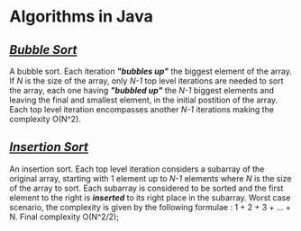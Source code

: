 # Algorithms in Java

## [_Bubble Sort_](https://github.com/natandaniel/algorithms_in_java/tree/master/algorithms_in_java/src/sort/bubble)

A bubble sort. Each iteration **_"bubbles up"_** the biggest element of the array. If _N_ is the size of the array, only _N-1_ top level iterations are needed to sort the array, each one having **_"bubbled up"_** the _N-1_ biggest elements and leaving the final and smallest element, in the initial postition of the array. Each top level iteration encompasses another _N-1_ iterations making the complexity O(N^2).

## [_Insertion Sort_](https://github.com/natandaniel/algorithms_in_java/tree/master/algorithms_in_java/src/sort/insertion)

An insertion sort. Each top level iteration considers a subarray of the original array, starting with 1 element up to _N-1_ elements where _N_ is the size of the array to sort. Each subarray is considered to be sorted and the first element to the right is _**inserted**_ to its right place in the subarray. Worst case scenario,  the complexity is given by the following formulae : 1 + 2 + 3 + ... + N. Final complexity O(N^2/2);
